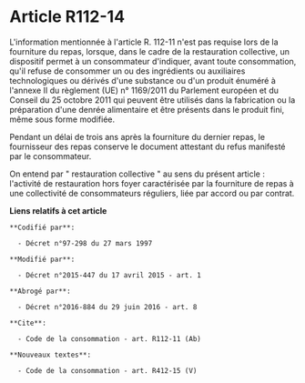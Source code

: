 # Article R112-14

L'information mentionnée à l'article R. 112-11 n'est pas requise lors de la fourniture du repas, lorsque, dans le cadre de la
restauration collective, un dispositif permet à un consommateur d'indiquer, avant toute consommation, qu'il refuse de
consommer un ou des ingrédients ou auxiliaires technologiques ou dérivés d'une substance ou d'un produit énuméré à l'annexe
II du règlement (UE) n° 1169/2011 du Parlement européen et du Conseil du 25 octobre 2011 qui peuvent être utilisés dans la
fabrication ou la préparation d'une denrée alimentaire et être présents dans le produit fini, même sous forme modifiée. 

Pendant un délai de trois ans après la fourniture du dernier repas, le fournisseur des repas conserve le document attestant
du refus manifesté par le consommateur. 

On entend par " restauration collective " au sens du présent article : l'activité de restauration hors foyer caractérisée par
la fourniture de repas à une collectivité de consommateurs réguliers, liée par accord ou par contrat.

**Liens relatifs à cet article**

	**Codifié par**:

	  - Décret n°97-298 du 27 mars 1997

	**Modifié par**:

	  - Décret n°2015-447 du 17 avril 2015 - art. 1

	**Abrogé par**:

	  - Décret n°2016-884 du 29 juin 2016 - art. 8

	**Cite**:

	  - Code de la consommation - art. R112-11 (Ab)

	**Nouveaux textes**:

	  - Code de la consommation - art. R412-15 (V)
